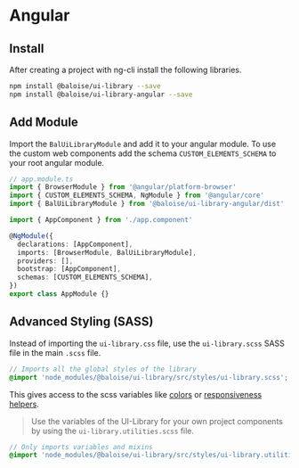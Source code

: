 # Angular

## Install

After creating a project with ng-cli install the following libraries.

```bash
npm install @baloise/ui-library --save
npm install @baloise/ui-library-angular --save
```

## Add Module

Import the `BalUiLibraryModule` and add it to your angular module. To use the custom web components add the schema `CUSTOM_ELEMENTS_SCHEMA` to your root angular module.

```typescript
// app.module.ts
import { BrowserModule } from '@angular/platform-browser'
import { CUSTOM_ELEMENTS_SCHEMA, NgModule } from '@angular/core'
import { BalUiLibraryModule } from '@baloise/ui-library-angular/dist'

import { AppComponent } from './app.component'

@NgModule({
  declarations: [AppComponent],
  imports: [BrowserModule, BalUiLibraryModule],
  providers: [],
  bootstrap: [AppComponent],
  schemas: [CUSTOM_ELEMENTS_SCHEMA],
})
export class AppModule {}
```

## Advanced Styling (SASS)

Instead of importing the `ui-library.css` file, use the `ui-library.scss` SASS file in the main `.scss` file.

```scss
// Imports all the global styles of the library
@import 'node_modules/@baloise/ui-library/src/styles/ui-library.scss';
```

This gives access to the scss variables like [colors](essentials/colors.md) or [responsiveness helpers](essentials/responsiveness).

> Use the variables of the UI-Library for your own project components by using the `ui-library.utilities.scss` file.

```scss
// Only imports variables and mixins
@import 'node_modules/@baloise/ui-library/src/styles/ui-library.utilities.scss';
```
